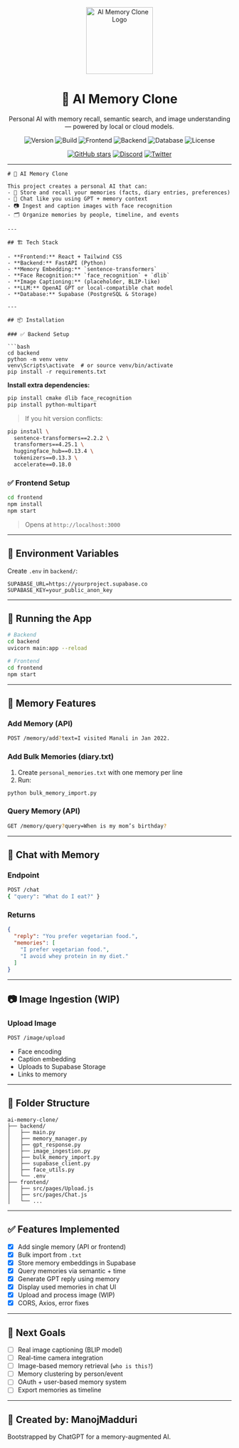 <p align="center">
  <img src="https://your-project-logo-url.com" alt="AI Memory Clone Logo" width="150"/>
</p>

<h1 align="center">🧠 AI Memory Clone</h1>

<p align="center">Personal AI with memory recall, semantic search, and image understanding — powered by local or cloud models.</p>

<p align="center">
  <img alt="Version" src="https://img.shields.io/badge/version-v1.0.0-purple">
  <img alt="Build" src="https://img.shields.io/badge/build-passing-brightgreen">
  <img alt="Frontend" src="https://img.shields.io/badge/frontend-React-blue">
  <img alt="Backend" src="https://img.shields.io/badge/backend-FastAPI-orange">
  <img alt="Database" src="https://img.shields.io/badge/database-SQLite%20%7C%20PostgreSQL-lightgrey">
  <img alt="License" src="https://img.shields.io/badge/license-MIT-informational">
</p>

<p align="center">
  <a href="https://github.com/manojmadduri/ai-memory-clone"><img src="https://img.shields.io/github/stars/manojmadduri/ai-memory-clone?style=social" alt="GitHub stars"></a>
  <a href="https://discord.gg/yourlink"><img src="https://img.shields.io/discord/000000000000000000?color=7289DA&label=Discord&logo=discord&style=flat" alt="Discord"></a>
  <a href="https://twitter.com/yourhandle"><img src="https://img.shields.io/twitter/follow/yourhandle?style=social" alt="Twitter"></a>
</p>

---


```
# 🧠 AI Memory Clone

This project creates a personal AI that can:
- 🧠 Store and recall your memories (facts, diary entries, preferences)
- 💬 Chat like you using GPT + memory context
- 📷 Ingest and caption images with face recognition
- 🗂️ Organize memories by people, timeline, and events

---

## 🏗️ Tech Stack

- **Frontend:** React + Tailwind CSS
- **Backend:** FastAPI (Python)
- **Memory Embedding:** `sentence-transformers`
- **Face Recognition:** `face_recognition` + `dlib`
- **Image Captioning:** (placeholder, BLIP-like)
- **LLM:** OpenAI GPT or local-compatible chat model
- **Database:** Supabase (PostgreSQL & Storage)

---

## 📦 Installation

### ✅ Backend Setup

```bash
cd backend
python -m venv venv
venv\Scripts\activate  # or source venv/bin/activate
pip install -r requirements.txt
```

**Install extra dependencies:**

```bash
pip install cmake dlib face_recognition
pip install python-multipart
```

> If you hit version conflicts:
```bash
pip install \
  sentence-transformers==2.2.2 \
  transformers==4.25.1 \
  huggingface_hub==0.13.4 \
  tokenizers==0.13.3 \
  accelerate==0.18.0
```

### ✅ Frontend Setup

```bash
cd frontend
npm install
npm start
```

> Opens at `http://localhost:3000`

---

## 🔑 Environment Variables

Create `.env` in `backend/`:

```env
SUPABASE_URL=https://yourproject.supabase.co
SUPABASE_KEY=your_public_anon_key
```

---

## 🚀 Running the App

```bash
# Backend
cd backend
uvicorn main:app --reload

# Frontend
cd frontend
npm start
```

---

## 🧠 Memory Features

### Add Memory (API)
```bash
POST /memory/add?text=I visited Manali in Jan 2022.
```

### Add Bulk Memories (diary.txt)
1. Create `personal_memories.txt` with one memory per line
2. Run:

```bash
python bulk_memory_import.py
```

### Query Memory (API)
```bash
GET /memory/query?query=When is my mom’s birthday?
```

---

## 💬 Chat with Memory

### Endpoint
```bash
POST /chat
{ "query": "What do I eat?" }
```

### Returns
```json
{
  "reply": "You prefer vegetarian food.",
  "memories": [
    "I prefer vegetarian food.",
    "I avoid whey protein in my diet."
  ]
}
```

---

## 📷 Image Ingestion (WIP)

### Upload Image
```bash
POST /image/upload
```

- Face encoding
- Caption embedding
- Uploads to Supabase Storage
- Links to memory

---

## 📄 Folder Structure

```
ai-memory-clone/
├── backend/
│   ├── main.py
│   ├── memory_manager.py
│   ├── gpt_response.py
│   ├── image_ingestion.py
│   ├── bulk_memory_import.py
│   ├── supabase_client.py
│   ├── face_utils.py
│   └── .env
├── frontend/
│   ├── src/pages/Upload.js
│   ├── src/pages/Chat.js
│   └── ...
```

---

## ✅ Features Implemented

- [x] Add single memory (API or frontend)
- [x] Bulk import from `.txt`
- [x] Store memory embeddings in Supabase
- [x] Query memories via semantic + time
- [x] Generate GPT reply using memory
- [x] Display used memories in chat UI
- [x] Upload and process image (WIP)
- [x] CORS, Axios, error fixes

---

## 🧩 Next Goals

- [ ] Real image captioning (BLIP model)
- [ ] Real-time camera integration
- [ ] Image-based memory retrieval (`who is this?`)
- [ ] Memory clustering by person/event
- [ ] OAuth + user-based memory system
- [ ] Export memories as timeline

---

## 👤 Created by: ManojMadduri  
Bootstrapped by ChatGPT for a memory-augmented AI.

```




